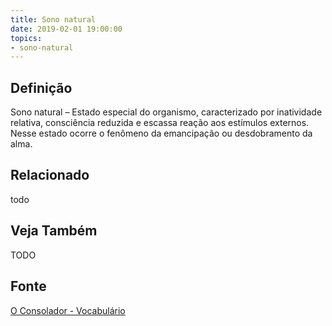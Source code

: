 ```yaml
---
title: Sono natural
date: 2019-02-01 19:00:00
topics:
- sono-natural
---
```


## Definição
Sono natural – Estado especial do organismo, caracterizado por inatividade
relativa, consciência reduzida e escassa reação aos estímulos externos. Nesse
estado ocorre o fenômeno da emancipação ou desdobramento da alma.

## Relacionado
todo

## Veja Também
TODO

## Fonte
[O Consolador - Vocabulário](http://www.oconsolador.com.br/linkfixo/vocabulario/principal.html)

